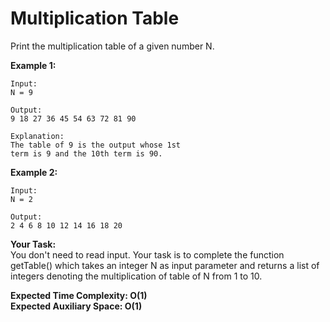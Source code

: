 # Multiplication Table

Print the multiplication table of a given number N. 


**Example 1:**
```
Input:
N = 9

Output:
9 18 27 36 45 54 63 72 81 90

Explanation:
The table of 9 is the output whose 1st 
term is 9 and the 10th term is 90.
```
**Example 2:**
```
Input:
N = 2

Output:
2 4 6 8 10 12 14 16 18 20
```

**Your Task:**<br>
You don't need to read input. Your task is to complete the function getTable() which takes an integer N as input parameter and returns a list of integers denoting the multiplication of table of N from 1 to 10. 

**Expected Time Complexity: O(1)**<br>
**Expected Auxiliary Space: O(1)**
